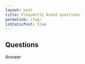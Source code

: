 ```yaml
---
layout: post
title: Frequently Asked questions
permalink: /faq/
isStaticPost: true
---
```


## Questions

Answer
